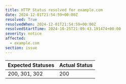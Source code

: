 ```yaml
---
title: HTTP Status resolved for example.com
date: 2024-12-01T21:54:59+00:00Z
resolved: True
resolvedWhen: 2024-12-01T21:54:59+00:00Z
resolvedStartTime: 2024-10-25T21:09:43.191474+00:00
severity: notice
affected:
  - example.com
section: issue
---
```


| Expected Statuses | Actual Status  |
|-------------------|----------------|
| 200, 301, 302 | 200 |
